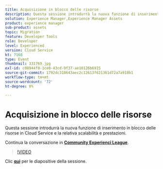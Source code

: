 ```yaml
---
title: Acquisizione in blocco delle risorse
description: Questa sessione introdurrà la nuova funzione di inserimento in blocco delle risorse in Cloud Service e la relativa scalabilità e prestazioni. Questa sessione è stata distribuita come parte dell’evento Contenuto Adobe Developers Live.
solution: Experience Manager,Experience Manager Assets
product: experience manager
sub-product: assets
topic: Migration
feature: Developer Tools
role: Developer
level: Experienced
version: Cloud Service
kt: 7168
type: Event
thumbnail: 331769.jpg
exl-id: c08944f0-1ce0-43cd-9f37-ae10126b6915
source-git-commit: 1792dc318643aec2c12613f621361d72a7a918b1
workflow-type: tm+mt
source-wordcount: '72'
ht-degree: 0%

---
```


# Acquisizione in blocco delle risorse

Questa sessione introdurrà la nuova funzione di inserimento in blocco delle risorse in Cloud Service e la relativa scalabilità e prestazioni.

Continua la conversazione in **[Community Experienci League](https://adobe.ly/36Yd3v6)**.

>[!VIDEO](https://video.tv.adobe.com/v/331769/?quality=12&learn=on&hidetitle=true)

Clic **[qui](/help/adobe-developers-live/assets/asset-bulk-ingestion.pdf)** per le diapositive della sessione.
